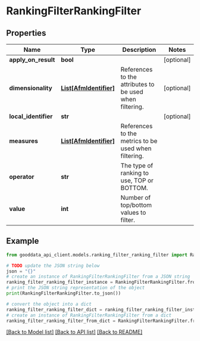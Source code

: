# RankingFilterRankingFilter


## Properties

Name | Type | Description | Notes
------------ | ------------- | ------------- | -------------
**apply_on_result** | **bool** |  | [optional] 
**dimensionality** | [**List[AfmIdentifier]**](AfmIdentifier.md) | References to the attributes to be used when filtering. | [optional] 
**local_identifier** | **str** |  | [optional] 
**measures** | [**List[AfmIdentifier]**](AfmIdentifier.md) | References to the metrics to be used when filtering. | 
**operator** | **str** | The type of ranking to use, TOP or BOTTOM. | 
**value** | **int** | Number of top/bottom values to filter. | 

## Example

```python
from gooddata_api_client.models.ranking_filter_ranking_filter import RankingFilterRankingFilter

# TODO update the JSON string below
json = "{}"
# create an instance of RankingFilterRankingFilter from a JSON string
ranking_filter_ranking_filter_instance = RankingFilterRankingFilter.from_json(json)
# print the JSON string representation of the object
print(RankingFilterRankingFilter.to_json())

# convert the object into a dict
ranking_filter_ranking_filter_dict = ranking_filter_ranking_filter_instance.to_dict()
# create an instance of RankingFilterRankingFilter from a dict
ranking_filter_ranking_filter_from_dict = RankingFilterRankingFilter.from_dict(ranking_filter_ranking_filter_dict)
```
[[Back to Model list]](../README.md#documentation-for-models) [[Back to API list]](../README.md#documentation-for-api-endpoints) [[Back to README]](../README.md)


